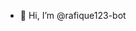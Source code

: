 - 👋 Hi, I’m @rafique123-bot

<!---
rafique123-bot/rafique123-bot is a ✨ special ✨ repository because its `README.md` (this file) appears on your GitHub profile.
You can click the Preview link to take a look at your changes.
--->
